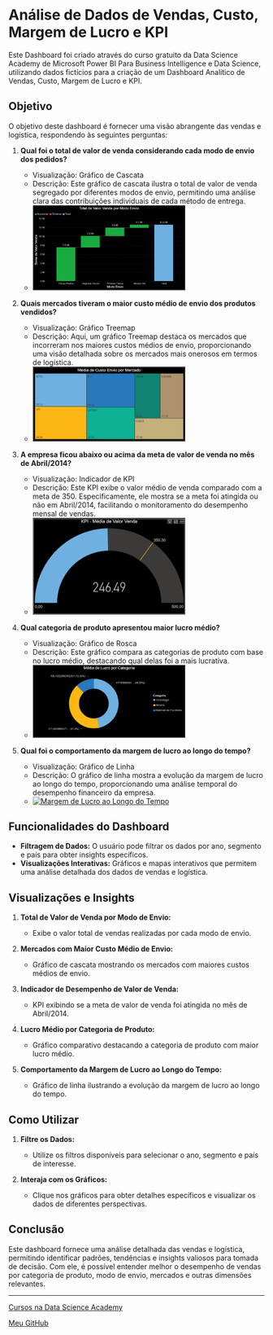 # Análise de Dados de Vendas, Custo, Margem de Lucro e KPI
Este Dashboard foi criado através do curso gratuito da Data Science Academy de Microsoft Power BI Para Business Intelligence e Data Science, utilizando dados fictícios para a criação de um Dashboard Analítico de Vendas, Custo, Margem de Lucro e KPI.

## Objetivo

O objetivo deste dashboard é fornecer uma visão abrangente das vendas e logística, respondendo às seguintes perguntas:

1. **Qual foi o total de valor de venda considerando cada modo de envio dos pedidos?**

   - Visualização: Gráfico de Cascata
   - Descrição: Este gráfico de cascata ilustra o total de valor de venda segregado por diferentes modos de envio, permitindo uma análise clara das contribuições individuais de cada método de entrega.
   - [<img src="img/grafico_de_cascata.png" alt="Total de Valor de Venda por Modo de Envio" width="300"/>](img/grafico_de_cascata.png)

2. **Quais mercados tiveram o maior custo médio de envio dos produtos vendidos?**

   - Visualização: Gráfico Treemap
   - Descrição: Aqui, um gráfico Treemap destaca os mercados que incorreram nos maiores custos médios de envio, proporcionando uma visão detalhada sobre os mercados mais onerosos em termos de logística.
   - [<img src="img/grafico_treemap.png" alt="Mercados com Maior Custo Médio de Envio" width="300"/>](grafico_treemap.png)

3. **A empresa ficou abaixo ou acima da meta de valor de venda no mês de Abril/2014?**

   - Visualização: Indicador de KPI
   - Descrição: Este KPI exibe o valor médio de venda comparado com a meta de 350. Especificamente, ele mostra se a meta foi atingida ou não em Abril/2014, facilitando o monitoramento do desempenho mensal de vendas.
   - [<img src="img/KPI.png" alt="Indicador de KPI" width="300"/>](img/KPI.png)     

4. **Qual categoria de produto apresentou maior lucro médio?**

   - Visualização: Gráfico de Rosca
   - Descrição: Este gráfico compara as categorias de produto com base no lucro médio, destacando qual delas foi a mais lucrativa.
   - [<img src="img/grafico_de_rosca.png" alt="Lucro Médio por Categoria de Produto" width="300"/>](img/grafico_de_rosca.png) 

5. **Qual foi o comportamento da margem de lucro ao longo do tempo?**

   - Visualização: Gráfico de Linha
   - Descrição: O gráfico de linha mostra a evolução da margem de lucro ao longo do tempo, proporcionando uma análise temporal do desempenho financeiro da empresa.
   - [<img src="img/gráfico-de-Linha.png" alt="Margem de Lucro ao Longo do Tempo" width="300"/>](img/gráfico-de-Linha.png)

## Funcionalidades do Dashboard

   - **Filtragem de Dados:** O usuário pode filtrar os dados por ano, segmento e país para obter insights específicos.
   - **Visualizações Interativas:** Gráficos e mapas interativos que permitem uma análise detalhada dos dados de vendas e logística.

## Visualizações e Insights
1. **Total de Valor de Venda por Modo de Envio:**
   - Exibe o valor total de vendas realizadas por cada modo de envio.

2. **Mercados com Maior Custo Médio de Envio:**
   - Gráfico de cascata mostrando os mercados com maiores custos médios de envio.

3. **Indicador de Desempenho de Valor de Venda:**
   - KPI exibindo se a meta de valor de venda foi atingida no mês de Abril/2014.

4. **Lucro Médio por Categoria de Produto:**
   - Gráfico comparativo destacando a categoria de produto com maior lucro médio.

5. **Comportamento da Margem de Lucro ao Longo do Tempo:**
   - Gráfico de linha ilustrando a evolução da margem de lucro ao longo do tempo.

## Como Utilizar
1. **Filtre os Dados:**
   - Utilize os filtros disponíveis para selecionar o ano, segmento e país de interesse.

2. **Interaja com os Gráficos:**
   - Clique nos gráficos para obter detalhes específicos e visualizar os dados de diferentes perspectivas.

## Conclusão

Este dashboard fornece uma análise detalhada das vendas e logística, permitindo identificar padrões, tendências e insights valiosos para tomada de decisão. Com ele, é possível entender melhor o desempenho de vendas por categoria de produto, modo de envio, mercados e outras dimensões relevantes.

---

[Cursos na Data Science Academy](https://www.datascienceacademy.com.br)

[Meu GitHub](https://github.com/jeferson-paz)
